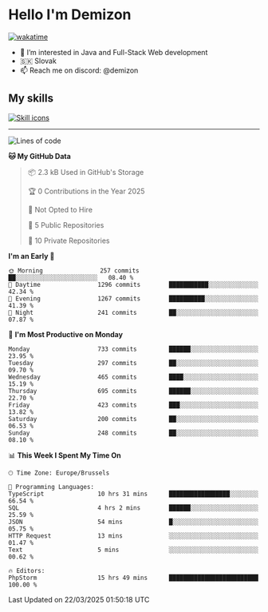 # Hello I'm Demizon
[![wakatime](https://wakatime.com/badge/user/6ad1949f-d6d7-44f9-9eee-c35e54cc499b.svg)](https://wakatime.com/@6ad1949f-d6d7-44f9-9eee-c35e54cc499b)
- 👀 I’m interested in Java and Full-Stack Web development
- 🇸🇰 Slovak
- 📫 Reach me on discord: @demizon

## My skills
[![Skill icons](https://skillicons.dev/icons?i=java,js,ts,html,css,react,nextjs,tailwind,supabase,py,git,docker,linux,mysql,postgres,mongo&theme=dark)](https://github.com/Demizon3433)

---

<!--START_SECTION:waka-->
![Lines of code](https://img.shields.io/badge/From%20Hello%20World%20I%27ve%20Written-976.6%20thousand%20lines%20of%20code-blue)

**🐱 My GitHub Data** 

> 📦 2.3 kB Used in GitHub's Storage 
 > 
> 🏆 0 Contributions in the Year 2025
 > 
> 🚫 Not Opted to Hire
 > 
> 📜 5 Public Repositories 
 > 
> 🔑 10 Private Repositories 
 > 
**I'm an Early 🐤** 

```text
🌞 Morning                257 commits         ██░░░░░░░░░░░░░░░░░░░░░░░   08.40 % 
🌆 Daytime                1296 commits        ███████████░░░░░░░░░░░░░░   42.34 % 
🌃 Evening                1267 commits        ██████████░░░░░░░░░░░░░░░   41.39 % 
🌙 Night                  241 commits         ██░░░░░░░░░░░░░░░░░░░░░░░   07.87 % 
```
📅 **I'm Most Productive on Monday** 

```text
Monday                   733 commits         ██████░░░░░░░░░░░░░░░░░░░   23.95 % 
Tuesday                  297 commits         ██░░░░░░░░░░░░░░░░░░░░░░░   09.70 % 
Wednesday                465 commits         ████░░░░░░░░░░░░░░░░░░░░░   15.19 % 
Thursday                 695 commits         ██████░░░░░░░░░░░░░░░░░░░   22.70 % 
Friday                   423 commits         ███░░░░░░░░░░░░░░░░░░░░░░   13.82 % 
Saturday                 200 commits         ██░░░░░░░░░░░░░░░░░░░░░░░   06.53 % 
Sunday                   248 commits         ██░░░░░░░░░░░░░░░░░░░░░░░   08.10 % 
```


📊 **This Week I Spent My Time On** 

```text
🕑︎ Time Zone: Europe/Brussels

💬 Programming Languages: 
TypeScript               10 hrs 31 mins      █████████████████░░░░░░░░   66.54 % 
SQL                      4 hrs 2 mins        ██████░░░░░░░░░░░░░░░░░░░   25.59 % 
JSON                     54 mins             █░░░░░░░░░░░░░░░░░░░░░░░░   05.75 % 
HTTP Request             13 mins             ░░░░░░░░░░░░░░░░░░░░░░░░░   01.47 % 
Text                     5 mins              ░░░░░░░░░░░░░░░░░░░░░░░░░   00.62 % 

🔥 Editors: 
PhpStorm                 15 hrs 49 mins      █████████████████████████   100.00 % 
```


 Last Updated on 22/03/2025 01:50:18 UTC
<!--END_SECTION:waka-->
